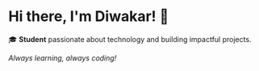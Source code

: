 # Hi there, I'm Diwakar! 👋

🎓 **Student** passionate about technology and building impactful projects.

*Always learning, always coding!*

